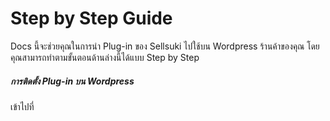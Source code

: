 # Step by Step Guide

 Docs นี้จะช่วยคุณในการนำ Plug-in ของ Sellsuki ไปใช้บน Wordpress ร้านค้าของคุณ โดยคุณสามารถทำตามขั้นตอนด้านล่างนี้ได้แบบ Step by Step

##### การติดตั้ง Plug-in บน Wordpress

  เข้าไปที่



